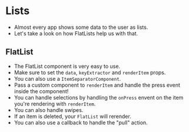 # Lists

* Almost every app shows some data to the user as lists.
* Let's take a look on how FlatLists help us with that.

## FlatList

* The FlatList component is very easy to use.
* Make sure to set the `data`, `keyExtractor` and `renderItem` props.
* You can also use a `ItemSeparatorComponent`.
* Pass a custom component to `renderItem` and handle the press event inside the component!
* You can handle selections by handling the `onPress` envent on the item you're rendering with `renderItem`.
* You can also handle swipes.
* If an item is deleted, your `FlatList` will rerender.
* You can also use a callback to handle the "pull" action.
